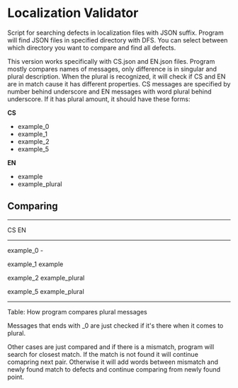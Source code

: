 Localization Validator
======================

Script for searching defects in localization files with JSON suffix.
Program will find JSON files in specified directory with DFS.
You can select between which directory you want to compare and find all defects.

This version works specifically with CS.json and EN.json files.
Program mostly compares names of messages, only difference is in singular and plural description.
When the plural is recognized, it will check if CS and EN are in match cause it has different properties.
CS messages are specified by number behind underscore and EN messages with word plural behind underscore.
If it has plural amount, it should have these forms:

**CS**
 * example_0
 * example_1
 * example_2
 * example_5

**EN**
 * example
 * example_plural

Comparing
---------

----------  ---------------
CS	    EN
----------  ---------------
example_0   -

example_1   example

example_2   example_plural

example_5   example_plural
---------  ----------------

Table: How program compares plural messages

Messages that ends with _0 are just checked if it's there when it comes to plural.

Other cases are just compared and if there is a mismatch, program will search for closest match.
If the match is not found it will continue comapring next pair.
Otherwise it will add words between mismatch and newly found match to defects and continue comparing from newly found point.
